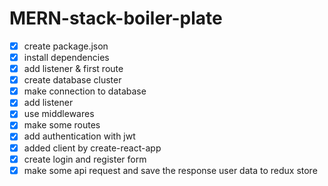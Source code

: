 # MERN-stack-boiler-plate

- [x] create package.json
- [x] install dependencies
- [x] add listener & first route
- [x] create database cluster
- [x] make connection to database
- [x] add listener
- [x] use middlewares
- [x] make some routes
- [x] add authentication with jwt
- [x] added client by create-react-app
- [x] create login and register form
- [x] make some api request and save the response user data to redux store
